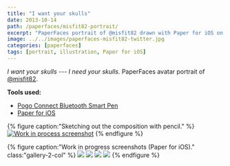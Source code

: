 ```yaml
---
title: "I want your skulls"
date: 2013-10-14
path: /paperfaces/misfit82-portrait/
excerpt: "PaperFaces portrait of @misfit82 drawn with Paper for iOS on an iPad."
image: ../../images/paperfaces-misfit82-twitter.jpg
categories: [paperfaces]
tags: [portrait, illustration, Paper for iOS]
---
```


*I want your skulls --- I need your skulls.* PaperFaces avatar portrait of [@misfit82](https://twitter.com/misfit82).

**Tools used:**

- [Pogo Connect Bluetooth Smart Pen](https://www.amazon.com/gp/product/B009K448L4/ref=as_li_ss_tl?ie=UTF8&camp=1789&creative=390957&creativeASIN=B009K448L4&linkCode=as2&tag=mademist-20)
- [Paper for iOS](https://paper.bywetransfer.com/)

{% figure caption:"Sketching out the composition with pencil." %}
[![Work in process screenshot](../../images/paperfaces-misfit82-process-1-750.jpg)](../../images/paperfaces-misfit82-process-1-lg.jpg)
{% endfigure %}

{% figure caption:"Work in progress screenshots (Paper for iOS)." class:"gallery-2-col" %}
[![](../../images/paperfaces-misfit82-process-2-600.jpg)](../../images/paperfaces-misfit82-process-2-lg.jpg)
[![](../../images/paperfaces-misfit82-process-3-600.jpg)](../../images/paperfaces-misfit82-process-3-lg.jpg)
[![](../../images/paperfaces-misfit82-process-4-600.jpg)](../../images/paperfaces-misfit82-process-4-lg.jpg)
[![](../../images/paperfaces-misfit82-process-5-600.jpg)](../../images/paperfaces-misfit82-process-5-lg.jpg)
{% endfigure %}
